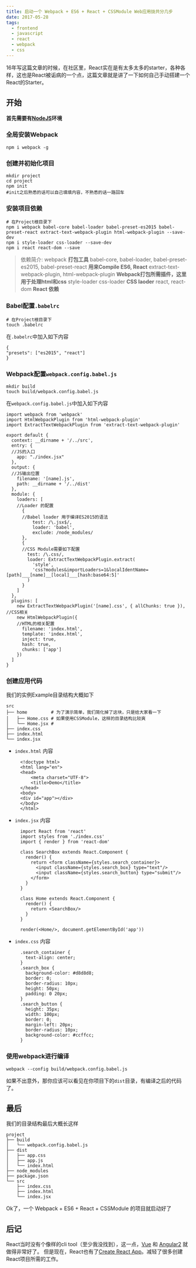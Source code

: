 ```yaml
---
title: 启动一个 Webpack + ES6 + React + CSSModule Web应用拢共分几步
date: 2017-05-28
tags:
  - frontend
  - javascript
  - react
  - webpack
  - css
---
```


16年写这篇文章的时候，在社区里，React实在是有太多太多的starter，各种各样，这也是React被诟病的一个点，这篇文章就是讲了一下如何自己手动搭建一个React的Starter。

## 开始 
**首先需要有[NodeJS](nodejs.org)环境**

### 全局安装Webpack 
  
    npm i webpack -g 

### 创建并初始化项目 

    mkdir project
    cd project
    npm init 
    #init之后熟悉的话可以自己填填内容，不熟悉的话一路回车 
### 安装项目依赖

    # 在Project根目录下
    npm i webpack babel-core babel-loader babel-preset-es2015 babel-preset-react extract-text-webpack-plugin html-webpack-plugin --save-dev
    npm i style-loader css-loader --save-dev
    npm i react react-dom --save
> 依赖简介: 
>  webpack **打包工具**
>  babel-core, babel-loader, babel-preset-es2015, babel-preset-react **用来Compile ES6, React**
>  extract-text-webpack-plugin, html-webpack-plugin **Webpack打包所需插件，这里用于处理html和css**
>  style-loader css-loader **CSS laoder**
>  react, react-dom **React 依赖**
	
### Babel配置`.babelrc`

	# 在Project根目录下
	touch .babelrc
	
在`.babelrc`中加入如下内容
	
	{
    "presets": ["es2015", "react"]
	}
	
### Webpack配置`webpack.config.babel.js`	

    mkdir build
    touch build/webpack.config.babel.js

在`webpack.config.babel.js`中加入如下内容
    
    import webpack from 'webpack'
    import HtmlWebpackPlugin from 'html-webpack-plugin'
    import ExtractTextWebpackPlugin from 'extract-text-webpack-plugin'
    
    export default {
      context: __dirname + '/../src',
      entry: {
      //JS的入口
        app: "./index.jsx"
      },
      output: { 
      //JS输出位置
        filename: '[name].js',
        path: __dirname + '/../dist'
      },
      module: {
        loaders: [
        //Loader 的配置
          {
          //Babel loader 用于编译ES2015的语法
              test: /\.jsx$/,
              loader: 'babel',
              exclude: /node_modules/
          },
          {
          //CSS Module需要如下配置
            test: /\.css/,
            loader: ExtractTextWebpackPlugin.extract(
              'style',
              'css?modules&importLoaders=1&localIdentName=[path]___[name]__[local]___[hash:base64:5]'
            )
          }
        ]
      },
      plugins: [
        new ExtractTextWebpackPlugin('[name].css', { allChunks: true }), //CSS相关
        new HtmlWebpackPlugin({
        //HTML的相关配置
          filename: 'index.html',
          template: 'index.html',
          inject: true,
          hash: true,
          chunks: ['app']
        })
      ]
    }
	
### 创建应用代码

我们的实例Example目录结构大概如下

    src
    ├── home         # 为了演示简单，我们简化掉了这块，只是给大家看一下
    │   ├── Home.css # 如果使用CSSModule，这样的目录结构比较爽
    │   └── Home.jsx #
    ├── index.css
    ├── index.html
    └── index.jsx

* `index.html` 内容
		
		<!doctype html>
		<html lang="en">
		<head>
		    <meta charset="UTF-8">
		    <title>Demo</title>
		</head>
		<body>
		<div id="app"></div>
		</body>
		</html>

* `index.jsx` 内容

		import React from 'react'
		import styles from './index.css'
		import { render } from 'react-dom'

		class SearchBox extends React.Component {
		  render() {
		    return <form className={styles.search_container}>
		      <input className={styles.search_box} type="text"/>
		      <input className={styles.search_button} type="submit"/>
		    </form>
		  }
		}
		
		class Home extends React.Component {
		  render() {
		    return <SearchBox/>
		  }
		}
		
		render(<Home/>, document.getElementById('app'))

* `index.css` 内容

		.search_container {
		  text-align: center;
		}		
		.search_box {
		  background-color: #d8d8d8;
		  border: 0;
		  border-radius: 10px;
		  height: 50px;
		  padding: 0 20px;
		}
		.search_button {
		  height: 35px;
		  width: 100px;
		  border: 0;
		  margin-left: 20px;
		  border-radius: 10px;
		  background-color: #ccffcc;
		}
		
### 使用webpack进行编译

    webpack --config build/webpack.config.babel.js
	
如果不出意外，那你应该可以看见在你项目下的`dist`目录，有编译之后的代码了。
	
## 	最后
我们的目录结构最后大概长这样

    project
    ├── build
    │   └── webpack.config.babel.js
    ├── dist
    │   ├── app.css
    │   ├── app.js
    │   └── index.html
    ├── node_modules
    ├── package.json
    └── src
        ├── index.css
        ├── index.html
        └── index.jsx

Ok了，一个 Webpack + ES6 + React + CSSModule 的项目就启动好了


## 后记
React当时没有个像样的cli tool（至少我没找到），这一点，[Vue](https://github.com/vuejs/vue-cli) 和 [Angular2](https://cli.angular.io/) 就做得非常好了。
但是现在，React也有了[Create React App](https://github.com/facebookincubator/create-react-app)。减轻了很多创建React项目所需的工作。